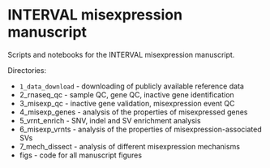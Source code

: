 # INTERVAL misexpression manuscript
Scripts and notebooks for the INTERVAL misexpression manuscript. 

Directories: 
* `1_data_download` - downloading of publicly available reference data
* 2_rnaseq_qc - sample QC, gene QC, inactive gene identification
* 3_misexp_qc - inactive gene validation, misexpression event QC
* 4_misexp_genes - analysis of the properties of misexpressed genes
* 5_vrnt_enrich - SNV, indel and SV enrichment analysis
* 6_misexp_vrnts - analysis of the properties of misexpression-associated SVs
* 7_mech_dissect - analysis of different misexpression mechanisms 
* figs - code for all manuscript figures


